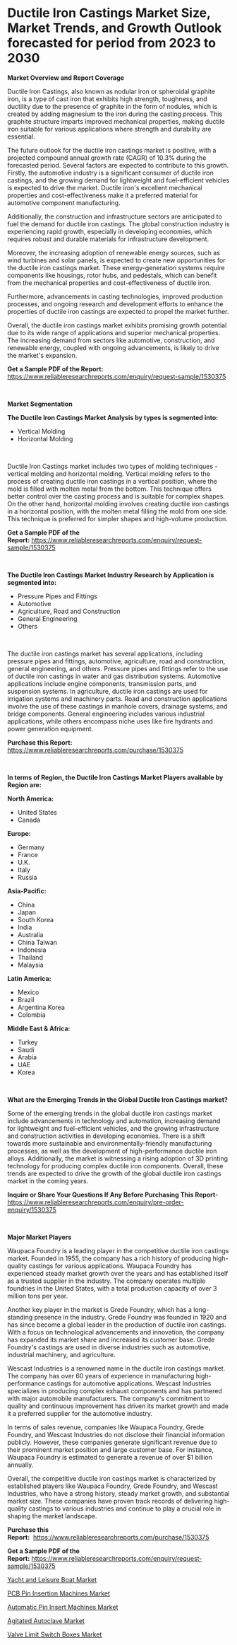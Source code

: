 <p><h1>Ductile Iron Castings Market Size, Market Trends, and Growth Outlook forecasted for period from 2023 to 2030</h1></p><p><strong>Market Overview and Report Coverage</strong></p>
<p><p>Ductile Iron Castings, also known as nodular iron or spheroidal graphite iron, is a type of cast iron that exhibits high strength, toughness, and ductility due to the presence of graphite in the form of nodules, which is created by adding magnesium to the iron during the casting process. This graphite structure imparts improved mechanical properties, making ductile iron suitable for various applications where strength and durability are essential.</p><p>The future outlook for the ductile iron castings market is positive, with a projected compound annual growth rate (CAGR) of 10.3% during the forecasted period. Several factors are expected to contribute to this growth. Firstly, the automotive industry is a significant consumer of ductile iron castings, and the growing demand for lightweight and fuel-efficient vehicles is expected to drive the market. Ductile iron's excellent mechanical properties and cost-effectiveness make it a preferred material for automotive component manufacturing.</p><p>Additionally, the construction and infrastructure sectors are anticipated to fuel the demand for ductile iron castings. The global construction industry is experiencing rapid growth, especially in developing economies, which requires robust and durable materials for infrastructure development.</p><p>Moreover, the increasing adoption of renewable energy sources, such as wind turbines and solar panels, is expected to create new opportunities for the ductile iron castings market. These energy-generation systems require components like housings, rotor hubs, and pedestals, which can benefit from the mechanical properties and cost-effectiveness of ductile iron.</p><p>Furthermore, advancements in casting technologies, improved production processes, and ongoing research and development efforts to enhance the properties of ductile iron castings are expected to propel the market further.</p><p>Overall, the ductile iron castings market exhibits promising growth potential due to its wide range of applications and superior mechanical properties. The increasing demand from sectors like automotive, construction, and renewable energy, coupled with ongoing advancements, is likely to drive the market's expansion.</p></p>
<p><strong>Get a Sample PDF of the Report:</strong> <a href="https://www.reliableresearchreports.com/enquiry/request-sample/1530375">https://www.reliableresearchreports.com/enquiry/request-sample/1530375</a></p>
<p>&nbsp;</p>
<p><strong>Market Segmentation</strong></p>
<p><strong>The Ductile Iron Castings Market Analysis by types is segmented into:</strong></p>
<p><ul><li>Vertical Molding</li><li>Horizontal Molding</li></ul></p>
<p>&nbsp;</p>
<p><p>Ductile Iron Castings market includes two types of molding techniques - vertical molding and horizontal molding. Vertical molding refers to the process of creating ductile iron castings in a vertical position, where the mold is filled with molten metal from the bottom. This technique offers better control over the casting process and is suitable for complex shapes. On the other hand, horizontal molding involves creating ductile iron castings in a horizontal position, with the molten metal filling the mold from one side. This technique is preferred for simpler shapes and high-volume production.</p></p>
<p><strong>Get a Sample PDF of the Report:</strong>&nbsp;<a href="https://www.reliableresearchreports.com/enquiry/request-sample/1530375">https://www.reliableresearchreports.com/enquiry/request-sample/1530375</a></p>
<p>&nbsp;</p>
<p><strong>The Ductile Iron Castings Market Industry Research by Application is segmented into:</strong></p>
<p><ul><li>Pressure Pipes and Fittings</li><li>Automotive</li><li>Agriculture, Road and Construction</li><li>General Engineering</li><li>Others</li></ul></p>
<p>&nbsp;</p>
<p><p>The ductile iron castings market has several applications, including pressure pipes and fittings, automotive, agriculture, road and construction, general engineering, and others. Pressure pipes and fittings refer to the use of ductile iron castings in water and gas distribution systems. Automotive applications include engine components, transmission parts, and suspension systems. In agriculture, ductile iron castings are used for irrigation systems and machinery parts. Road and construction applications involve the use of these castings in manhole covers, drainage systems, and bridge components. General engineering includes various industrial applications, while others encompass niche uses like fire hydrants and power generation equipment.</p></p>
<p><strong>Purchase this Report:</strong>&nbsp; <a href="https://www.reliableresearchreports.com/purchase/1530375">https://www.reliableresearchreports.com/purchase/1530375</a></p>
<p>&nbsp;</p>
<p><strong>In terms of Region, the Ductile Iron Castings Market Players available by Region are:</strong></p>
<p>
    <p> <strong> North America: </strong>
        <ul>
            <li>United States</li>
            <li>Canada</li>
        </ul>
        </p> 
    <p> <strong> Europe: </strong>
        <ul>
            <li>Germany</li>
            <li>France</li>
            <li>U.K.</li>
            <li>Italy</li>
            <li>Russia</li>
        </ul>
        </p> 
    <p> <strong> Asia-Pacific: </strong>
        <ul>
            <li>China</li>
            <li>Japan</li>
            <li>South Korea</li>
            <li>India</li>
            <li>Australia</li>
            <li>China Taiwan</li>
            <li>Indonesia</li>
            <li>Thailand</li>
            <li>Malaysia</li>
        </ul>
        </p> 
    <p> <strong> Latin America: </strong>
        <ul>
            <li>Mexico</li>
            <li>Brazil</li>
            <li>Argentina Korea</li>
            <li>Colombia</li>
        </ul>
        </p> 
    <p> <strong> Middle East & Africa: </strong>
        <ul>
            <li>Turkey</li>
            <li>Saudi</li>
            <li>Arabia</li>
            <li>UAE</li>
            <li>Korea</li>
        </ul>
    </p>
    </p>
<p>&nbsp;</p>
<p><strong>What are the Emerging Trends in the Global Ductile Iron Castings market?</strong></p>
<p><p>Some of the emerging trends in the global ductile iron castings market include advancements in technology and automation, increasing demand for lightweight and fuel-efficient vehicles, and the growing infrastructure and construction activities in developing economies. There is a shift towards more sustainable and environmentally-friendly manufacturing processes, as well as the development of high-performance ductile iron alloys. Additionally, the market is witnessing a rising adoption of 3D printing technology for producing complex ductile iron components. Overall, these trends are expected to drive the growth of the global ductile iron castings market in the coming years.</p></p>
<p><strong>Inquire or Share Your Questions If Any Before Purchasing This Report</strong>- <a href="https://www.reliableresearchreports.com/enquiry/pre-order-enquiry/1530375">https://www.reliableresearchreports.com/enquiry/pre-order-enquiry/1530375</a></p>
<p>&nbsp;</p>
<p><strong>Major Market Players</strong></p>
<p><p>Waupaca Foundry is a leading player in the competitive ductile iron castings market. Founded in 1955, the company has a rich history of producing high-quality castings for various applications. Waupaca Foundry has experienced steady market growth over the years and has established itself as a trusted supplier in the industry. The company operates multiple foundries in the United States, with a total production capacity of over 3 million tons per year. </p><p>Another key player in the market is Grede Foundry, which has a long-standing presence in the industry. Grede Foundry was founded in 1920 and has since become a global leader in the production of ductile iron castings. With a focus on technological advancements and innovation, the company has expanded its market share and increased its customer base. Grede Foundry's castings are used in diverse industries such as automotive, industrial machinery, and agriculture.</p><p>Wescast Industries is a renowned name in the ductile iron castings market. The company has over 60 years of experience in manufacturing high-performance castings for automotive applications. Wescast Industries specializes in producing complex exhaust components and has partnered with major automobile manufacturers. The company's commitment to quality and continuous improvement has driven its market growth and made it a preferred supplier for the automotive industry.</p><p>In terms of sales revenue, companies like Waupaca Foundry, Grede Foundry, and Wescast Industries do not disclose their financial information publicly. However, these companies generate significant revenue due to their prominent market position and large customer base. For instance, Waupaca Foundry is estimated to generate a revenue of over $1 billion annually.</p><p>Overall, the competitive ductile iron castings market is characterized by established players like Waupaca Foundry, Grede Foundry, and Wescast Industries, who have a strong history, steady market growth, and substantial market size. These companies have proven track records of delivering high-quality castings to various industries and continue to play a crucial role in shaping the market landscape.</p></p>
<p><strong>Purchase this Report:</strong>&nbsp;&nbsp;<a href="https://www.reliableresearchreports.com/purchase/1530375">https://www.reliableresearchreports.com/purchase/1530375</a></p>
<p></p>
<p><strong>Get a Sample PDF of the Report:</strong>&nbsp;<a href="https://www.reliableresearchreports.com/enquiry/request-sample/1530375">https://www.reliableresearchreports.com/enquiry/request-sample/1530375</a></p>
<p><p><a href="https://medium.com/@sylvanfahey/yacht-and-leisure-boat-market-exploring-market-share-market-trends-and-future-growth-8637e05a6aba">Yacht and Leisure Boat Market</a></p><p><a href="https://medium.com/@clayreinger/pcb-pin-insertion-machines-market-trends-and-market-analysis-forecasted-for-period-2023-2030-4da5b196cd25">PCB Pin Insertion Machines Market</a></p><p><a href="https://medium.com/@ardithlynch1906/automatic-pin-insert-machines-market-size-and-market-trends-complete-industry-overview-2023-to-5ccd4ddbf358">Automatic Pin Insert Machines Market</a></p><p><a href="https://medium.com/@juliusadams1991/agitated-autoclave-market-size-cagr-trends-2024-2030-e589f78d3b69">Agitated Autoclave Market</a></p><p><a href="https://medium.com/@jeffrystehr/valve-limit-switch-boxes-market-trends-forecast-and-competitive-analysis-to-2030-51fb7fa50009">Valve Limit Switch Boxes Market</a></p></p>